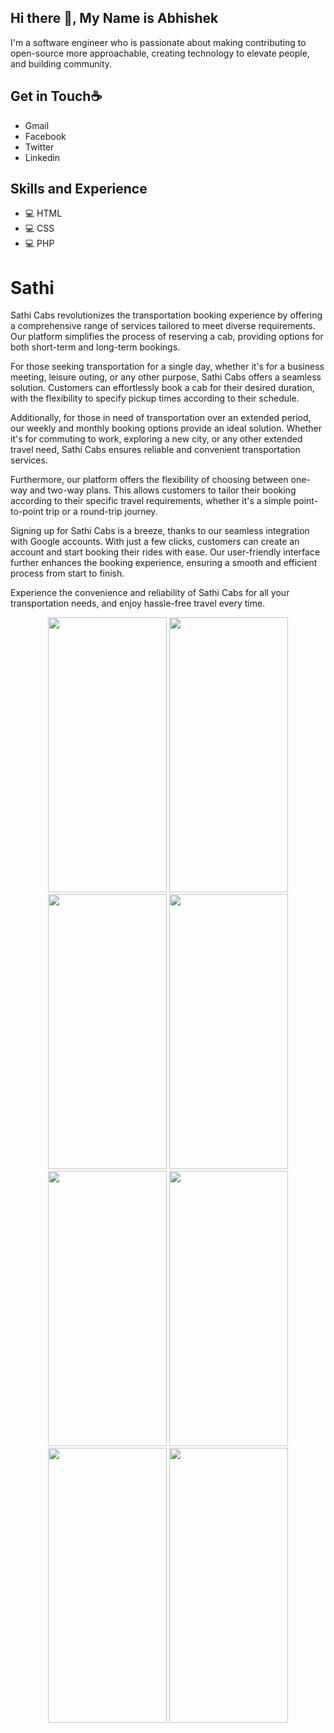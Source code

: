 ## **Hi there 👋, My Name is Abhishek**
I'm a software engineer who is passionate about making contributing to open-source more approachable, creating technology to elevate people, and building community.

## **Get in Touch☕** 
* Gmail
* Facebook
* Twitter
* Linkedin

## **Skills and Experience**
* 💻 HTML
* 💻 CSS
* 💻 PHP

# Sathi
Sathi Cabs revolutionizes the transportation booking experience by offering a comprehensive range of services tailored to meet diverse requirements. Our platform simplifies the process of reserving a cab, providing options for both short-term and long-term bookings.

For those seeking transportation for a single day, whether it's for a business meeting, leisure outing, or any other purpose, Sathi Cabs offers a seamless solution. Customers can effortlessly book a cab for their desired duration, with the flexibility to specify pickup times according to their schedule.

Additionally, for those in need of transportation over an extended period, our weekly and monthly booking options provide an ideal solution. Whether it's for commuting to work, exploring a new city, or any other extended travel need, Sathi Cabs ensures reliable and convenient transportation services.

Furthermore, our platform offers the flexibility of choosing between one-way and two-way plans. This allows customers to tailor their booking according to their specific travel requirements, whether it's a simple point-to-point trip or a round-trip journey.

Signing up for Sathi Cabs is a breeze, thanks to our seamless integration with Google accounts. With just a few clicks, customers can create an account and start booking their rides with ease. Our user-friendly interface further enhances the booking experience, ensuring a smooth and efficient process from start to finish.

Experience the convenience and reliability of Sathi Cabs for all your transportation needs, and enjoy hassle-free travel every time.

<div align="center">
<img src="https://github.com/0virusdetect/sathi/assets/47599266/07318def-a406-442d-9f7a-ca47e7947ae9" width="190" height="440">
<img src="https://github.com/0virusdetect/sathi/assets/47599266/7183f109-2750-49fa-a825-146613c6e91f" width="190" height="440">
<img src="https://github.com/0virusdetect/sathi/assets/47599266/add8fe68-083d-4471-8d31-384b452e6dfd" width="190" height="440">
<img src="https://github.com/0virusdetect/sathi/assets/47599266/558f8d39-4c08-4fc7-9961-b964f44c79e7" width="190" height="440">
<img src="https://github.com/0virusdetect/sathi/assets/47599266/75aba16e-0311-44ec-ba0e-79a8e81f8a6f" width="190" height="440">
<img src="https://github.com/0virusdetect/sathi/assets/47599266/03923861-9c92-4c84-a914-8d3d4dfdd74c" width="190" height="440">
<img src="https://github.com/0virusdetect/sathi/assets/47599266/83b40279-9414-483c-8e7b-82093b1706fc" width="190" height="440">
<img src="https://github.com/0virusdetect/sathi/assets/47599266/2d6ef28d-70ea-4378-9c92-a229ad00ed67" width="190" height="440">
</div>
